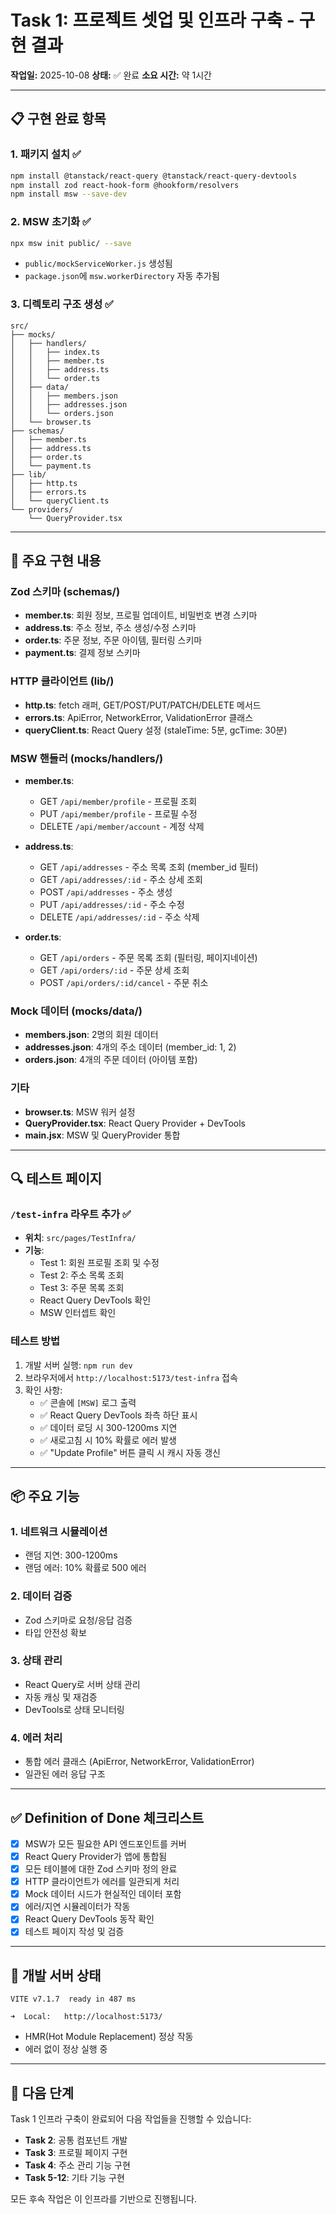 # Task 1: 프로젝트 셋업 및 인프라 구축 - 구현 결과

**작업일:** 2025-10-08
**상태:** ✅ 완료
**소요 시간:** 약 1시간

---

## 📋 구현 완료 항목

### 1. 패키지 설치 ✅
```bash
npm install @tanstack/react-query @tanstack/react-query-devtools
npm install zod react-hook-form @hookform/resolvers
npm install msw --save-dev
```

### 2. MSW 초기화 ✅
```bash
npx msw init public/ --save
```
- `public/mockServiceWorker.js` 생성됨
- `package.json`에 `msw.workerDirectory` 자동 추가됨

### 3. 디렉토리 구조 생성 ✅
```
src/
├── mocks/
│   ├── handlers/
│   │   ├── index.ts
│   │   ├── member.ts
│   │   ├── address.ts
│   │   └── order.ts
│   ├── data/
│   │   ├── members.json
│   │   ├── addresses.json
│   │   └── orders.json
│   └── browser.ts
├── schemas/
│   ├── member.ts
│   ├── address.ts
│   ├── order.ts
│   └── payment.ts
├── lib/
│   ├── http.ts
│   ├── errors.ts
│   └── queryClient.ts
└── providers/
    └── QueryProvider.tsx
```

---

## 🎯 주요 구현 내용

### Zod 스키마 (schemas/)
- **member.ts**: 회원 정보, 프로필 업데이트, 비밀번호 변경 스키마
- **address.ts**: 주소 정보, 주소 생성/수정 스키마
- **order.ts**: 주문 정보, 주문 아이템, 필터링 스키마
- **payment.ts**: 결제 정보 스키마

### HTTP 클라이언트 (lib/)
- **http.ts**: fetch 래퍼, GET/POST/PUT/PATCH/DELETE 메서드
- **errors.ts**: ApiError, NetworkError, ValidationError 클래스
- **queryClient.ts**: React Query 설정 (staleTime: 5분, gcTime: 30분)

### MSW 핸들러 (mocks/handlers/)
- **member.ts**:
  - GET `/api/member/profile` - 프로필 조회
  - PUT `/api/member/profile` - 프로필 수정
  - DELETE `/api/member/account` - 계정 삭제

- **address.ts**:
  - GET `/api/addresses` - 주소 목록 조회 (member_id 필터)
  - GET `/api/addresses/:id` - 주소 상세 조회
  - POST `/api/addresses` - 주소 생성
  - PUT `/api/addresses/:id` - 주소 수정
  - DELETE `/api/addresses/:id` - 주소 삭제

- **order.ts**:
  - GET `/api/orders` - 주문 목록 조회 (필터링, 페이지네이션)
  - GET `/api/orders/:id` - 주문 상세 조회
  - POST `/api/orders/:id/cancel` - 주문 취소

### Mock 데이터 (mocks/data/)
- **members.json**: 2명의 회원 데이터
- **addresses.json**: 4개의 주소 데이터 (member_id: 1, 2)
- **orders.json**: 4개의 주문 데이터 (아이템 포함)

### 기타
- **browser.ts**: MSW 워커 설정
- **QueryProvider.tsx**: React Query Provider + DevTools
- **main.jsx**: MSW 및 QueryProvider 통합

---

## 🔍 테스트 페이지

### `/test-infra` 라우트 추가 ✅
- **위치**: `src/pages/TestInfra/`
- **기능**:
  - Test 1: 회원 프로필 조회 및 수정
  - Test 2: 주소 목록 조회
  - Test 3: 주문 목록 조회
  - React Query DevTools 확인
  - MSW 인터셉트 확인

### 테스트 방법
1. 개발 서버 실행: `npm run dev`
2. 브라우저에서 `http://localhost:5173/test-infra` 접속
3. 확인 사항:
   - ✅ 콘솔에 `[MSW]` 로그 출력
   - ✅ React Query DevTools 좌측 하단 표시
   - ✅ 데이터 로딩 시 300-1200ms 지연
   - ✅ 새로고침 시 10% 확률로 에러 발생
   - ✅ "Update Profile" 버튼 클릭 시 캐시 자동 갱신

---

## 📦 주요 기능

### 1. 네트워크 시뮬레이션
- 랜덤 지연: 300-1200ms
- 랜덤 에러: 10% 확률로 500 에러

### 2. 데이터 검증
- Zod 스키마로 요청/응답 검증
- 타입 안전성 확보

### 3. 상태 관리
- React Query로 서버 상태 관리
- 자동 캐싱 및 재검증
- DevTools로 상태 모니터링

### 4. 에러 처리
- 통합 에러 클래스 (ApiError, NetworkError, ValidationError)
- 일관된 에러 응답 구조

---

## ✅ Definition of Done 체크리스트

- [x] MSW가 모든 필요한 API 엔드포인트를 커버
- [x] React Query Provider가 앱에 통합됨
- [x] 모든 테이블에 대한 Zod 스키마 정의 완료
- [x] HTTP 클라이언트가 에러를 일관되게 처리
- [x] Mock 데이터 시드가 현실적인 데이터 포함
- [x] 에러/지연 시뮬레이터가 작동
- [x] React Query DevTools 동작 확인
- [x] 테스트 페이지 작성 및 검증

---

## 🚀 개발 서버 상태

```
VITE v7.1.7  ready in 487 ms

➜  Local:   http://localhost:5173/
```

- HMR(Hot Module Replacement) 정상 작동
- 에러 없이 정상 실행 중

---

## 📝 다음 단계

Task 1 인프라 구축이 완료되어 다음 작업들을 진행할 수 있습니다:

- **Task 2**: 공통 컴포넌트 개발
- **Task 3**: 프로필 페이지 구현
- **Task 4**: 주소 관리 기능 구현
- **Task 5-12**: 기타 기능 구현

모든 후속 작업은 이 인프라를 기반으로 진행됩니다.
